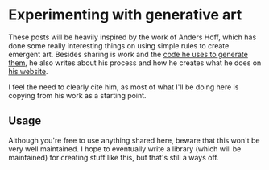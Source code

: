 # Experimenting with generative art

These posts will be heavily inspired by the work of Anders Hoff, which has done some really interesting things on using simple rules to create emergent art. Besides sharing is work and the [code he uses to generate them](https://github.com/inconvergent), he also writes about his process and how he creates what he does on [his website](https://inconvergent.net).

I feel the need to clearly cite him, as most of what I'll be doing here is copying from his work as a starting point.

## Usage

Although you're free to use anything shared here, beware that this won't be very well maintained. I hope to eventually write a library (which will be maintained) for creating stuff like this, but that's still a ways off.
